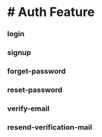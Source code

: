 # # Auth Feature 
### login
### signup 
### forget-password
### reset-password
### verify-email
### resend-verification-mail